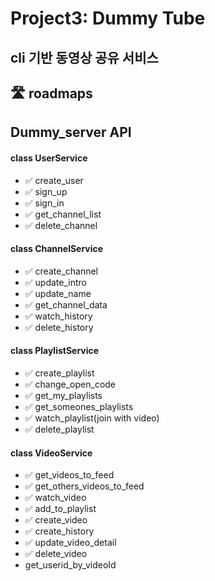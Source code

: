 # Project3: Dummy Tube
## cli 기반 동영상 공유 서비스


## 🛣 roadmaps
## Dummy_server API
#### class UserService
+ ✅ create_user
+ ✅ sign_up
+ ✅ sign_in
+ ✅ get_channel_list
+ ✅ delete_channel


#### class ChannelService
+ ✅ create_channel
+ ✅ update_intro
+ ✅ update_name
+ ✅ get_channel_data
+ ✅ watch_history
+ ✅ delete_history


#### class PlaylistService
+ ✅ create_playlist
+ ✅ change_open_code
+ ✅ get_my_playlists
+ ✅ get_someones_playlists
+ ✅ watch_playlist(join with video)
+ ✅ delete_playlist


#### class VideoService
+ ✅ get_videos_to_feed
+ ✅ get_others_videos_to_feed
+ ✅ watch_video
+ ✅ add_to_playlist
+ ✅ create_video
+ ✅ create_history
+ ✅ update_video_detail
+ ✅ delete_video
+ get_userid_by_videoId
